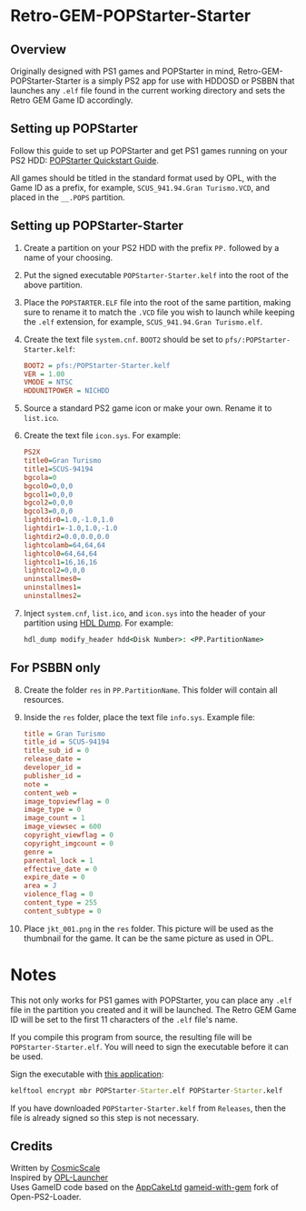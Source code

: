 # Retro-GEM-POPStarter-Starter

## Overview

Originally designed with PS1 games and POPStarter in mind, Retro-GEM-POPStarter-Starter is a simply PS2 app for use with HDDOSD or PSBBN that launches any `.elf` file found in the current working directory and sets the Retro GEM Game ID accordingly.

## Setting up POPStarter

Follow this guide to set up POPStarter and get PS1 games running on your PS2 HDD: [POPStarter Quickstart Guide](https://bitbucket.org/ShaolinAssassin/popstarter-documentation-stuff/wiki/quickstart-hdd).

All games should be titled in the standard format used by OPL, with the Game ID as a prefix, for example, `SCUS_941.94.Gran Turismo.VCD`, and placed in the `__.POPS` partition.

## Setting up POPStarter-Starter

1. Create a partition on your PS2 HDD with the prefix `PP.` followed by a name of your choosing.

2. Put the signed executable `POPStarter-Starter.kelf` into the root of the above partition.

3. Place the `POPSTARTER.ELF` file into the root of the same partition, making sure to rename it to match the `.VCD` file you wish to launch while keeping the `.elf` extension, for example, `SCUS_941.94.Gran Turismo.elf`.

4. Create the text file `system.cnf`. `BOOT2` should be set to `pfs/:POPStarter-Starter.kelf`:

    ```ini
    BOOT2 = pfs:/POPStarter-Starter.kelf
    VER = 1.00
    VMODE = NTSC
    HDDUNITPOWER = NICHDD
    ```

5. Source a standard PS2 game icon or make your own. Rename it to `list.ico`.

6. Create the text file `icon.sys`. For example:

    ```ini
    PS2X
    title0=Gran Turismo
    title1=SCUS-94194
    bgcola=0
    bgcol0=0,0,0
    bgcol1=0,0,0
    bgcol2=0,0,0
    bgcol3=0,0,0
    lightdir0=1.0,-1.0,1.0
    lightdir1=-1.0,1.0,-1.0
    lightdir2=0.0,0.0,0.0
    lightcolamb=64,64,64
    lightcol0=64,64,64
    lightcol1=16,16,16
    lightcol2=0,0,0
    uninstallmes0=
    uninstallmes1=
    uninstallmes2=
    ```

7. Inject `system.cnf`, `list.ico`, and `icon.sys` into the header of your partition using [HDL Dump](https://github.com/ps2homebrew/hdl-dump). For example:

    ```cmd
    hdl_dump modify_header hdd<Disk Number>: <PP.PartitionName>
    ```

## For PSBBN only

8. Create the folder `res` in `PP.PartitionName`. This folder will contain all resources.

9. Inside the `res` folder, place the text file `info.sys`. Example file:

    ```ini
    title = Gran Turismo
    title_id = SCUS-94194
    title_sub_id = 0
    release_date =
    developer_id =
    publisher_id =
    note =
    content_web =
    image_topviewflag = 0
    image_type = 0
    image_count = 1
    image_viewsec = 600
    copyright_viewflag = 0
    copyright_imgcount = 0
    genre =
    parental_lock = 1
    effective_date = 0
    expire_date = 0
    area = J
    violence_flag = 0
    content_type = 255
    content_subtype = 0
    ```

10. Place `jkt_001.png` in the `res` folder. This picture will be used as the thumbnail for the game. It can be the same picture as used in OPL.

# Notes

This not only works for PS1 games with POPStarter, you can place any `.elf` file in the partition you created and it will be launched. The Retro GEM Game ID will be set to the first 11 characters of the `.elf` file's name.

If you compile this program from source, the resulting file will be `POPStarter-Starter.elf`. You will need to sign the executable before it can be used.

Sign the executable with [this application](https://www.psx-place.com/resources/kelftool-fmcb-compatible-fork.1104/):
```cmd
kelftool encrypt mbr POPStarter-Starter.elf POPStarter-Starter.kelf
```
If you have downloaded `POPStarter-Starter.kelf` from `Releases`, then the file is already signed so this step is not necessary.

## Credits

Written by [CosmicScale](https://github.com/CosmicScale)  
Inspired by [OPL-Launcher](https://github.com/ps2homebrew/OPL-Launcher)  
Uses GameID code based on the [AppCakeLtd](https://github.com/AppCakeLtd) [gameid-with-gem](https://github.com/AppCakeLtd/Open-PS2-Loader/tree/gameid-with-gem) fork of Open-PS2-Loader.
